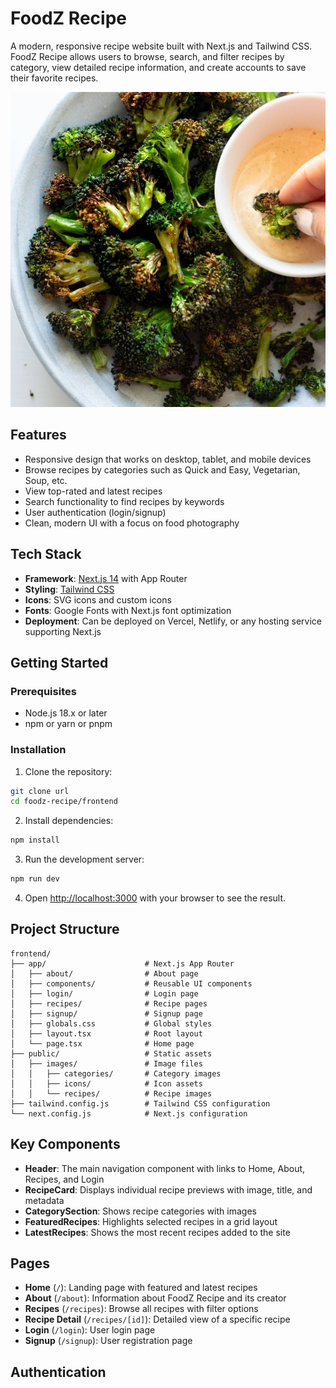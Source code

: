 # FoodZ Recipe

A modern, responsive recipe website built with Next.js and Tailwind CSS. FoodZ Recipe allows users to browse, search, and filter recipes by category, view detailed recipe information, and create accounts to save their favorite recipes.

![FoodZ Recipe](public/images/recipes/Best-Air-Fryer-Broccoli.jpg)

## Features

- Responsive design that works on desktop, tablet, and mobile devices
- Browse recipes by categories such as Quick and Easy, Vegetarian, Soup, etc.
- View top-rated and latest recipes
- Search functionality to find recipes by keywords
- User authentication (login/signup)
- Clean, modern UI with a focus on food photography

## Tech Stack

- **Framework**: [Next.js 14](https://nextjs.org/) with App Router
- **Styling**: [Tailwind CSS](https://tailwindcss.com/)
- **Icons**: SVG icons and custom icons
- **Fonts**: Google Fonts with Next.js font optimization
- **Deployment**: Can be deployed on Vercel, Netlify, or any hosting service supporting Next.js

## Getting Started

### Prerequisites

- Node.js 18.x or later
- npm or yarn or pnpm

### Installation

1. Clone the repository:

```bash
git clone url
cd foodz-recipe/frontend
```

2. Install dependencies:

```bash
npm install
```

3. Run the development server:

```bash
npm run dev
```

4. Open [http://localhost:3000](http://localhost:3000) with your browser to see the result.

## Project Structure

```
frontend/
├── app/                      # Next.js App Router
│   ├── about/                # About page
│   ├── components/           # Reusable UI components
│   ├── login/                # Login page
│   ├── recipes/              # Recipe pages
│   ├── signup/               # Signup page
│   ├── globals.css           # Global styles
│   ├── layout.tsx            # Root layout
│   └── page.tsx              # Home page
├── public/                   # Static assets
│   ├── images/               # Image files
│   │   ├── categories/       # Category images
│   │   ├── icons/            # Icon assets
│   │   └── recipes/          # Recipe images
├── tailwind.config.js        # Tailwind CSS configuration
└── next.config.js            # Next.js configuration
```

## Key Components

- **Header**: The main navigation component with links to Home, About, Recipes, and Login
- **RecipeCard**: Displays individual recipe previews with image, title, and metadata
- **CategorySection**: Shows recipe categories with images
- **FeaturedRecipes**: Highlights selected recipes in a grid layout
- **LatestRecipes**: Shows the most recent recipes added to the site

## Pages

- **Home** (`/`): Landing page with featured and latest recipes
- **About** (`/about`): Information about FoodZ Recipe and its creator
- **Recipes** (`/recipes`): Browse all recipes with filter options
- **Recipe Detail** (`/recipes/[id]`): Detailed view of a specific recipe
- **Login** (`/login`): User login page
- **Signup** (`/signup`): User registration page

## Authentication




